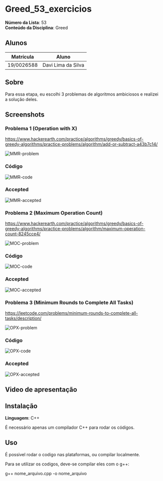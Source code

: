 # Greed_53_exercicios

**Número da Lista**: 53<br>
**Conteúdo da Disciplina**: Greed<br>

## Alunos
|Matrícula | Aluno |
| -- | -- |
| 19/0026588  |  Davi Lima da Silva |

## Sobre 
Para essa etapa, eu escolhi 3 problemas de algoritmos ambiciosos e realizei a solução deles.

## Screenshots

### Problema 1 (Operation with X)
https://www.hackerearth.com/practice/algorithms/greedy/basics-of-greedy-algorithms/practice-problems/algorithm/add-or-subtract-a43b7c14/

![MMR-problem](https://github.com/projeto-de-algoritmos/Greed_53_exercicios/assets/79341819/53eac61b-4664-4119-abb5-8b716a7b8d35)

### Código
![MMR-code](https://github.com/projeto-de-algoritmos/Greed_53_exercicios/assets/79341819/b9759236-6cdf-45c8-aa00-5bb6c582aa9c)

### Accepted
![MMR-accepted](https://github.com/projeto-de-algoritmos/Greed_53_exercicios/assets/79341819/8ae93441-74b3-4bfa-a30c-61383cf8ca9d)

### Problema 2 (Maximum Operation Count)
https://www.hackerearth.com/practice/algorithms/greedy/basics-of-greedy-algorithms/practice-problems/algorithm/maximum-operation-count-8245cce4/

![MOC-problem](https://github.com/projeto-de-algoritmos/Greed_53_exercicios/assets/79341819/01984b09-eb93-4939-871e-828b235476e0)

### Código
![MOC-code](https://github.com/projeto-de-algoritmos/Greed_53_exercicios/assets/79341819/fdeda0b1-2acb-4a50-9276-2da818d01511)

### Accepted
![MOC-accepted](https://github.com/projeto-de-algoritmos/Greed_53_exercicios/assets/79341819/f1814b4c-8e0f-4e0b-bbb5-4f3e8c678c79)

### Problema 3 (Minimum Rounds to Complete All Tasks)
https://leetcode.com/problems/minimum-rounds-to-complete-all-tasks/description/

![OPX-problem](https://github.com/projeto-de-algoritmos/Greed_53_exercicios/assets/79341819/d5fdc7c0-3f0b-48c2-8cab-f5d7087b9210)

### Código
![OPX-code](https://github.com/projeto-de-algoritmos/Greed_53_exercicios/assets/79341819/d1ea10e9-0ea8-48a1-92c5-410befadc6fb)

### Accepted
![OPX-accepted](https://github.com/projeto-de-algoritmos/Greed_53_exercicios/assets/79341819/7422c3fb-4d3f-4d6b-ae98-645a28aa45e5)

## Video de apresentação


## Instalação 
**Linguagem**: C++<br>

É necessário apenas um compilador C++ para rodar os códigos.

## Uso
É possivel rodar o codigo nas plataformas, ou compilar localmente.

Para se utilizar os codigos, deve-se compilar eles com o g++:

g++ nome_arquivo.cpp -o nome_arquivo





